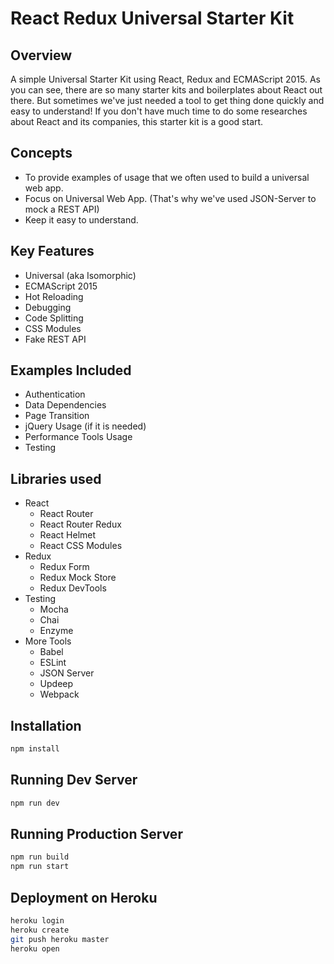 # React Redux Universal Starter Kit

## Overview
A simple Universal Starter Kit using React, Redux and ECMAScript 2015. As you can see, there are so many starter kits and boilerplates about React out there. But sometimes we've just needed a tool to get thing done quickly and easy to understand! If you don't have much time to do some researches about React and its companies, this starter kit is a good start.

## Concepts
 - To provide examples of usage that we often used to build a universal web app.
 - Focus on Universal Web App. (That's why we've used JSON-Server to mock a REST API)
 - Keep it easy to understand.

## Key Features
 - Universal (aka Isomorphic)
 - ECMAScript 2015
 - Hot Reloading
 - Debugging
 - Code Splitting
 - CSS Modules
 - Fake REST API
 
## Examples Included
 - Authentication
 - Data Dependencies
 - Page Transition
 - jQuery Usage (if it is needed)
 - Performance Tools Usage
 - Testing

## Libraries used
 - React
   - React Router
   - React Router Redux
   - React Helmet
   - React CSS Modules
 - Redux 
   - Redux Form
   - Redux Mock Store
   - Redux DevTools
 - Testing
   - Mocha
   - Chai
   - Enzyme
 - More Tools
   - Babel
   - ESLint
   - JSON Server
   - Updeep
   - Webpack

## Installation
```bash
npm install
```

## Running Dev Server
```bash
npm run dev
```

## Running Production Server

```bash
npm run build
npm run start
```

## Deployment on Heroku

```bash
heroku login
heroku create
git push heroku master
heroku open
```